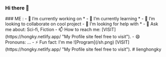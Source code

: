 ### Hi there 👋

<!--
**lienghongky/lienghongky** is a ✨ _special_ ✨ repository because its `README.md` (this file) appears on your GitHub profile.
--!>

### ME :
- 🔭 I’m currently working on *
- 🌱 I’m currently learning *
- 👯 I’m looking to collaborate on cool project
- 🤔 I’m looking for help with *
- 💬 Ask me about: Sci-fi, Fiction
- 📫 How to reach me: [VISIT](https://hongky.netlify.app/ "My Profile site feel free to visit").
- 😄 Pronouns: ...
- ⚡ Fun fact: I'm me



![Program](/sh.png)
[VISIT](https://hongky.netlify.app/ "My Profile site feel free to visit").



# lienghongky
